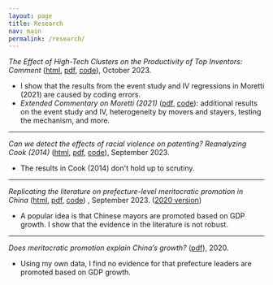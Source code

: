 ```yaml
---
layout: page
title: Research
nav: main
permalink: /research/
---
```


*The Effect of High-Tech Clusters on the Productivity of Top Inventors: Comment* ([html](https://michaelwiebe.com/assets/moretti/moretti_comment), [pdf](https://michaelwiebe.com/assets/moretti/moretti_comment.pdf), [code](https://github.com/maswiebe/moretti_comment)), October 2023.
- I show that the results from the event study and IV regressions in Moretti (2021) are caused by coding errors.
- *Extended Commentary on Moretti (2021)* ([pdf](https://michaelwiebe.com/assets/moretti/moretti_extended.pdf), [code](https://github.com/maswiebe/moretti_comment)): additional results on the event study and IV, heterogeneity by movers and stayers, testing the mechanism, and more.

---

*Can we detect the effects of racial violence on patenting? Reanalyzing Cook (2014)* ([html](https://michaelwiebe.com/assets/cook_reanalysis), [pdf](https://michaelwiebe.com/assets/cook_reanalysis.pdf), [code](https://github.com/maswiebe/cook_reanalysis)), September 2023.
- The results in Cook (2014) don't hold up to scrutiny.

---

*Replicating the literature on prefecture-level meritocratic promotion in China* ([html](https://michaelwiebe.com/assets/promotion), [pdf](https://michaelwiebe.com/assets/promotion.pdf), [code]())
, September 2023.
([2020 version](https://michaelwiebe.com/assets/ch2.pdf))
- A popular idea is that Chinese mayors are promoted based on GDP growth. I show that the evidence in the literature is not robust.
<!-- ["Replicating the literature on meritocratic promotion in China"]-->
<!-- Replicating the literature on meritocratic promotion of prefecture leaders in China-->

---

*Does meritocratic promotion explain China’s growth?* ([pdf](https://michaelwiebe.com/assets/ch1.pdf)), 2020.
- Using my own data, I find no evidence for that prefecture leaders are promoted based on GDP growth.
